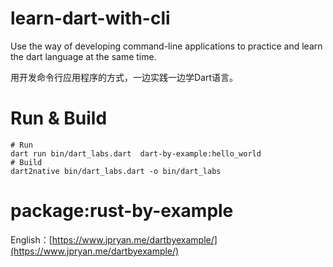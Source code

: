 # learn-dart-with-cli

Use the way of developing command-line applications to practice and learn the dart language at the same time.

用开发命令行应用程序的方式，一边实践一边学Dart语言。

# Run & Build
```
# Run
dart run bin/dart_labs.dart  dart-by-example:hello_world
# Build
dart2native bin/dart_labs.dart -o bin/dart_labs
```

# package:rust-by-example

English：[https://www.jpryan.me/dartbyexample/](https://www.jpryan.me/dartbyexample/)